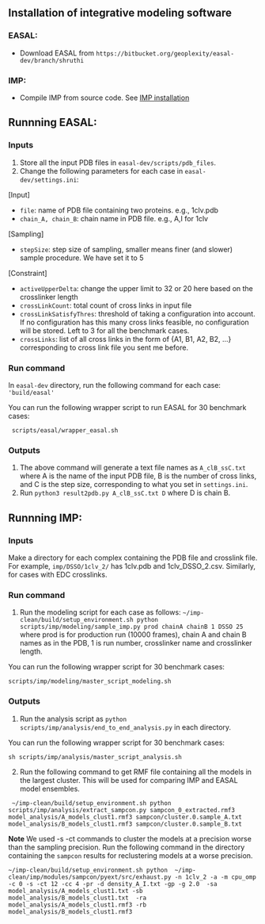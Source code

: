 ## **Installation of integrative modeling software**
### EASAL:
* Download EASAL from `https://bitbucket.org/geoplexity/easal-dev/branch/shruthi`

### IMP:
* Compile IMP from source code. See [IMP installation](https://github.com/salilab/imp)

## **Runnning EASAL:**

### Inputs
1. Store all the input PDB files in `easal-dev/scripts/pdb_files`.
2. Change the following parameters for each case in `easal-dev/settings.ini`:

[Input]
* `file`: name of PDB file containing two proteins. e.g., 1clv.pdb
* `chain_A, chain_B`: chain name in PDB file. e.g., A,I for 1clv

[Sampling]
* `stepSize`: step size of sampling, smaller means finer (and slower) sample procedure. We have set it to 5

[Constraint]
* `activeUpperDelta`: change the upper limit to 32 or 20 here based on the crosslinker length
* `crossLinkCount`: total count of cross links in input file
* `crossLinkSatisfyThres`: threshold of taking a configuration into account. If no configuration has this many cross links feasible, no configuration will be stored. Left to 3 for all the benchmark cases. 
* `crossLinks`: list of all cross links in the form of {A1, B1, A2, B2, ...} corresponding to cross link file you sent me before.

### Run command
In `easal-dev` directory, run the following command for each case:
`'build/easal' `

You can run the following wrapper script to run EASAL for 30 benchmark cases:
 
```
 scripts/easal/wrapper_easal.sh
```

### Outputs
1. The above command will generate a text file names as `A_clB_ssC.txt` where A is the name of the input PDB file, B is the number of cross links, and C is the step size, corresponding to what you set in `settings.ini`. 
2. Run `python3 result2pdb.py A_clB_ssC.txt D` where D is chain B.

## **Runnning IMP:**

### Inputs
Make a directory for each complex containing the PDB file and crosslink file. For example, `imp/DSSO/1clv_2/` has 1clv.pdb and 1clv_DSSO_2.csv. Similarly, for cases with EDC crosslinks.

### Run command
1. Run the modeling script for each case as follows:
`~/imp-clean/build/setup_environment.sh python scripts/imp/modeling/sample_imp.py prod chainA chainB 1 DSSO 25`
where prod is for production run (10000 frames), chain A and chain B names as in the PDB, 1 is run number, crosslinker name and crosslinker length. 

You can run the following wrapper script for 30 benchmark cases:
```
scripts/imp/modeling/master_script_modeling.sh
```

### Outputs
1. Run the analysis script as `python scripts/imp/analysis/end_to_end_analysis.py` in each directory.

You can run the following wrapper script for 30 benchmark cases:
```
sh scripts/imp/analysis/master_script_analysis.sh
```
2. Run the following command to get RMF file containing all the models in the largest cluster. This will be used for comparing IMP and EASAL model ensembles. 

```
 ~/imp-clean/build/setup_environment.sh python scripts/imp/analysis/extract_sampcon.py sampcon_0_extracted.rmf3 model_analysis/A_models_clust1.rmf3 sampcon/cluster.0.sample_A.txt model_analysis/B_models_clust1.rmf3 sampcon/cluster.0.sample_B.txt
```

**Note** 
We used -s -ct commands to cluster the models at a precision worse than the sampling precision.
Run the following command in the directory containing the `sampcon` results for reclustering models at a worse precision.

```
~/imp-clean/build/setup_environment.sh python  ~/imp-clean/imp/modules/sampcon/pyext/src/exhaust.py -n 1clv_2 -a -m cpu_omp -c 0 -s -ct 12 -cc 4 -pr -d density_A_I.txt -gp -g 2.0  -sa model_analysis/A_models_clust1.txt -sb model_analysis/B_models_clust1.txt  -ra model_analysis/A_models_clust1.rmf3 -rb model_analysis/B_models_clust1.rmf3
```